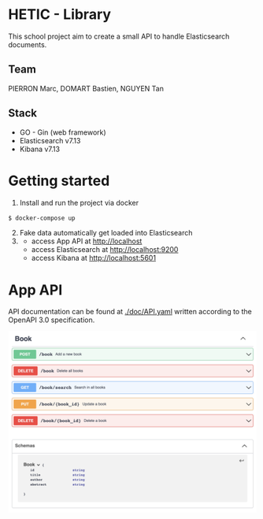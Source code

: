 # HETIC - Library

This school project aim to create a small API to handle Elasticsearch documents.

## Team

PIERRON Marc, DOMART Bastien, NGUYEN Tan

## Stack

- GO - Gin (web framework) 
- Elasticsearch v7.13
- Kibana v7.13


<!-- ## The (school) project -->

# Getting started 

1. Install and run the project via docker
```sh
$ docker-compose up
```
2. Fake data automatically get loaded into Elasticsearch
3. - access App API at [http://localhost](http://localhost)
    - access Elasticsearch at [http://localhost:9200](http://localhost:9200)
    - access Kibana at [http://localhost:5601](http://localhost:5601)


# App API

API documentation can be found at [./doc/API.yaml](./doc/API.yaml) written according to the OpenAPI 3.0 specification.

![API](./doc/API.png)

